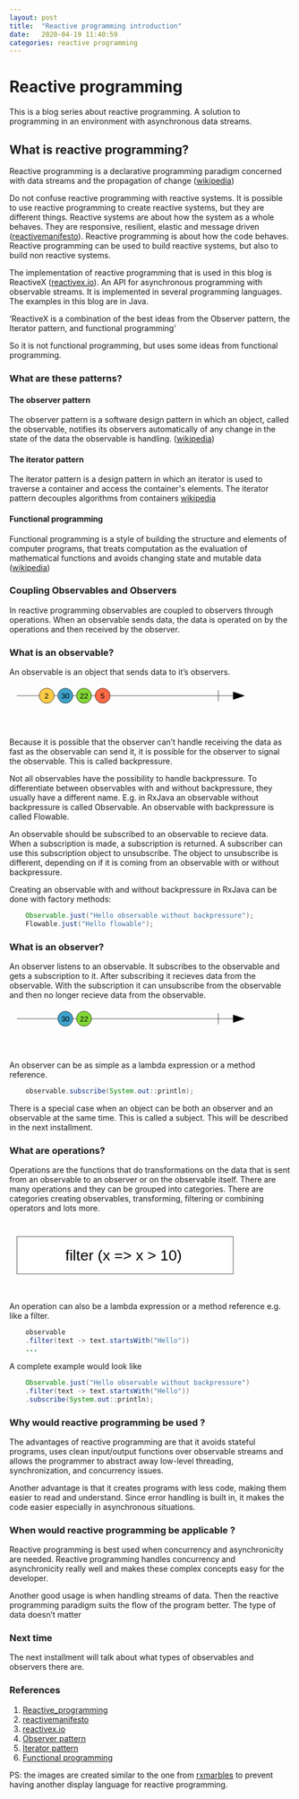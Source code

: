```yaml
---
layout: post
title:  "Reactive programming introduction"
date:   2020-04-19 11:40:59
categories: reactive programming
---
```


# Reactive programming


This is a blog series about reactive programming. A solution to programming in an environment with asynchronous data streams.


## What is reactive programming?

Reactive programming is a declarative programming paradigm concerned with data streams and the propagation of change (<a href="https://en.wikipedia.org/wiki/Reactive_programming">wikipedia</a>)

Do not confuse reactive programming with reactive systems. It is possible to use reactive programming to create reactive systems, but they are different things. Reactive systems are about how the system as a whole behaves. They are responsive, resilient, elastic and message driven (<a href="https://www.reactivemanifesto.org/">reactivemanifesto</a>). Reactive programming is about how the code behaves. Reactive programming can be used to build reactive systems, but also to build non reactive systems.

The implementation of reactive programming that is used in this blog is ReactiveX (<a href="http://reactivex.io">reactivex.io</a>). An API for asynchronous programming
with observable streams. It is implemented in several programming languages. The examples in this blog are in Java. 

‘ReactiveX is a combination of the best ideas from the Observer pattern, the Iterator pattern, and functional programming’

 
So it is not functional programming, but uses some ideas from functional programming. 

 

### What are these patterns?


#### The observer pattern


The observer pattern is a software design pattern in which an object, called the observable, notifies its observers automatically of any change in the state of the data the observable is handling. (<a href="https://en.wikipedia.org/wiki/Observer_pattern">wikipedia</a>) 

 

#### The iterator pattern


The iterator pattern is a design pattern in which an iterator is used to traverse a container and access the container's elements. The iterator pattern decouples algorithms from containers <a href="https://en.wikipedia.org/wiki/Iterator_pattern">wikipedia</a>

 

#### Functional programming


Functional programming is a style of building the structure and elements of computer programs, that treats computation as the evaluation of mathematical functions and avoids changing state and mutable data (<a href="https://en.wikipedia.org/wiki/Functional_programming">wikipedia</a>) 

 

### Coupling Observables and Observers

In reactive programming observables are coupled to observers through operations. When an observable sends data, the data is operated on by the operations and then received by the observer. 

### What is an observable?</h3> 

An observable is an object that sends data to it’s observers.  


<svg viewBox="0 0 660 120" width="440" height="80" xmlns="http://www.w3.org/2000/svg"><style>
    /* Note that the color of the text is set with the    *
     * fill property, the color property is for HTML only */
    .red { font: 40px serif; fill: red; }
    .small { font: 20px sans-serif; }
    .large { font: 40px sans-serif; }
    .yellowish {fill: rgb(255,203,70); }
    .blue {fill: rgb(62,161,203);}
    .green {fill: rgb(130,215,54);}
    .red {fill: rgb(255,105,70)};
    .operationbox {fill: white;stroke: black;font: 40px sans-serif;)};</style><g> <line x1="20" y1="30" x2="600" y2="30" stroke="black"></line><line x1="560" y1="15" x2="560" y2="45" stroke="black"></line><polygon points="600,20 630,30 600,40" fill="black" stroke="black"/></g><g> <circle class="yellowish" cx="100" cy="30" r="20" stroke="black" ></circle><text x="94" y="37" class="small">2</text></g><g> <circle class="blue" cx="150" cy="30" r="20" stroke="black" ></circle><text x="139" y="37" class="small">30</text></g><g> <circle class="green" cx="200" cy="30" r="20" stroke="black" ></circle><text x="189" y="37" class="small">22</text></g><g> <circle class="red" cx="250" cy="30" r="20" stroke="black" ></circle><text x="244" y="37" class="small">5</text></g>
</svg>
<br/>

Because it is possible that the observer can’t handle receiving the data as fast as the observable can send it, it is possible for the observer to signal the observable. This is called backpressure. 

Not all observables have the possibility to handle backpressure. To differentiate between observables with and without backpressure, they usually have a different name. E.g. in RxJava an observable without backpressure is called Observable. An observable with backpressure is called Flowable.  

An observable should be subscribed to an observable to recieve data. When a subscription is made, a subscription is returned. A subscriber can use this subscription object to unsubscribe. The object to unsubscribe is different, depending on if it is coming from an observable with or without backpressure.

Creating an observable with and without backpressure in RxJava can be done with factory methods:

```java
    Observable.just("Hello observable without backpressure");
    Flowable.just("Hello flowable");
```

### What is an observer?

An observer listens to an observable. It subscribes to the observable and gets a subscription to it. After subscribing it recieves data from the observable. With the subscription it can unsubscribe from the observable and then no longer recieve data from the observable.  

<svg viewBox="0 0 660 120" width="440" height="80" xmlns="http://www.w3.org/2000/svg"><style>
    /* Note that the color of the text is set with the    *
     * fill property, the color property is for HTML only */
    .red { font: 40px serif; fill: red; }
    .small { font: 20px sans-serif; }
    .large { font: 40px sans-serif; }
    .yellowish {fill: rgb(255,203,70); }
    .blue {fill: rgb(62,161,203);}
    .green {fill: rgb(130,215,54);}
    .red {fill: rgb(255,105,70)};
    .operationbox {fill: white;stroke: black;font: 40px sans-serif;)};</style><g> <line x1="20" y1="30" x2="600" y2="30" stroke="black"></line><line x1="560" y1="15" x2="560" y2="45" stroke="black"></line><polygon points="600,20 630,30 600,40" fill="black" stroke="black"/></g><g> <circle class="blue" cx="150" cy="30" r="20" stroke="black" ></circle><text x="139" y="37" class="small">30</text></g><g> <circle class="green" cx="200" cy="30" r="20" stroke="black" ></circle><text x="189" y="37" class="small">22</text></g>
</svg>


An observer can be as simple as a lambda expression or a method reference.

```java
    observable.subscribe(System.out::println);
```
 
 

There is a special case when an object can be both an observer and an observable at the same time. This is called a subject. This will be described in the next installment.

### What are operations?

Operations are the functions that do transformations on the data that is sent from an observable to an observer or on the observable itself. There are many operations and they can be grouped into categories. There are categories creating observables, transforming, filtering or combining operators and lots more. 

<svg viewBox="0 0 660 130" width="440" height="130" xmlns="http://www.w3.org/2000/svg"><style>
    /* Note that the color of the text is set with the    *
     * fill property, the color property is for HTML only */
    .red { font: 40px serif; fill: red; }
    .small { font: 20px sans-serif; }
    .large { font: 40px sans-serif; }
    .yellowish {fill: rgb(255,203,70); }
    .blue {fill: rgb(62,161,203);}
    .green {fill: rgb(130,215,54);}
    .red {fill: rgb(255,105,70)};
    .operationbox {fill: white;stroke: black;font: 40px sans-serif;)};</style><rect class="operationbox" fill="white" stroke="black" x="20" y="10" width="580" height="100" /><text x="150" y="74"      class="large">filter (x => x > 10)</text>
</svg>


An operation can also be a lambda expression or a method reference e.g. like a filter.

```java
    observable
    .filter(text -> text.startsWith("Hello"))
    ...
```

A complete example would look like
~~~java
    Observable.just("Hello observable without backpressure")
    .filter(text -> text.startsWith("Hello"))
    .subscribe(System.out::println);
~~~


### Why would reactive programming be used ?

The advantages of reactive programming are that it avoids stateful programs, uses clean input/output functions over observable streams and allows the programmer to abstract away low-level threading, synchronization, and concurrency issues. 

Another advantage is that it creates programs with less code, making them easier to read and understand. Since error handling is built in, it makes the code easier especially in asynchronous situations. 

 

 

### When would reactive programming be applicable ?

Reactive programming is best used when concurrency and asynchronicity are needed. Reactive programming handles concurrency and asynchronicity really well and makes these complex concepts easy for the developer.  

 

Another good usage is when handling streams of data. Then the reactive programming paradigm suits the flow of the program better. The type of data doesn’t matter 

 

### Next time

The next installment will talk about what types of observables and observers there are. 



### References

1. [Reactive_programming](https://en.wikipedia.org/wiki/Reactive_programming)
2. [reactivemanifesto](https://www.reactivemanifesto.org/)
3. [reactivex.io](http://reactivex.io)
4. [Observer pattern](https://en.wikipedia.org/wiki/Observer_pattern)
5. [Iterator pattern](https://en.wikipedia.org/wiki/Iterator_pattern)
6. [Functional programming](https://en.wikipedia.org/wiki/Functional_programming) 

PS: the images are created similar to the one from <a href="https://rxmarbles.com/">rxmarbles</a> to prevent having another display language for reactive programming.
